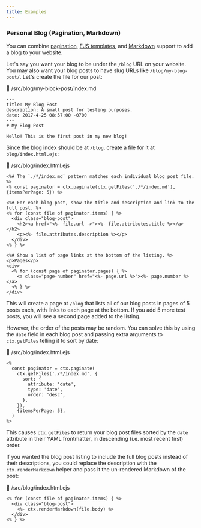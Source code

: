 ```yaml
---
title: Examples
---
```


### Personal Blog (Pagination, Markdown)

You can combine [pagination](../features.html#pagination), [EJS templates](../features.html#ejs), and [Markdown](../features.html#markdown) support to add a blog to your website.

Let's say you want your blog to be under the `/blog` URL on your website. You may also want your blog posts to have slug URLs like `/blog/my-blog-post/`. Let's create the file for our post:

<div class="code-block-with-filename">
  <div class="filename">📄 /src/blog/my-block-post/index.md</div>

  ```text
  ---
  title: My Blog Post
  description: A small post for testing purposes.
  date: 2017-4-25 08:57:00 -0700
  ---
  # My Blog Post

  Hello! This is the first post in my new blog!
  ```
</div>

Since the blog index should be at `/blog`, create a file for it at `blog/index.html.ejs`:

<div class="code-block-with-filename">
  <div class="filename">📄 /src/blog/index.html.ejs</div>

  ```erb
  <%# The `./*/index.md` pattern matches each individual blog post file. %>
  <% const paginator = ctx.paginate(ctx.getFiles('./*/index.md'), {itemsPerPage: 5}) %>

  <%# For each blog post, show the title and description and link to the full post. %>
  <% for (const file of paginator.items) { %>
    <div class="blog-post">
      <h2><a href="<%- file.url ->"><%- file.attributes.title %></a></h2>
      <p><%- file.attributes.description %></p>
    </div>
  <% } %>

  <%# Show a list of page links at the bottom of the listing. %>
  <p>Pages</p>
  <div>
    <% for (const page of paginator.pages) { %>
      <a class="page-number" href="<%- page.url %>"><%- page.number %></a>
    <% } %>
  </div>
  ```
</div>

This will create a page at `/blog` that lists all of our blog posts in pages of 5 posts each, with links to each page at the bottom. If you add 5 more test posts, you will see a second page added to the listing.

However, the order of the posts may be random. You can solve this by using the `date` field in each blog post and passing extra arguments to `ctx.getFiles` telling it to sort by date:

<div class="code-block-with-filename">
  <div class="filename">📄 /src/blog/index.html.ejs</div>

  ```erb
  <%
    const paginator = ctx.paginate(
      ctx.getFiles('./*/index.md', {
        sort: {
          attribute: 'date',
          type: 'date',
          order: 'desc',
        },
      }),
      {itemsPerPage: 5},
    )
  %>
  ```
</div>

This causes `ctx.getFiles` to return your blog post files sorted by the `date` attribute in their YAML frontmatter, in descending (i.e. most recent first) order.

If you wanted the blog post listing to include the full blog posts instead of their descriptions, you could replace the description with the `ctx.renderMarkdown` helper and pass it the un-rendered Markdown of the post:

<div class="code-block-with-filename">
  <div class="filename">📄 /src/blog/index.html.ejs</div>

  ```erb
  <% for (const file of paginator.items) { %>
    <div class="blog-post">
      <%- ctx.renderMarkdown(file.body) %>
    </div>
  <% } %>
  ```
</div>
